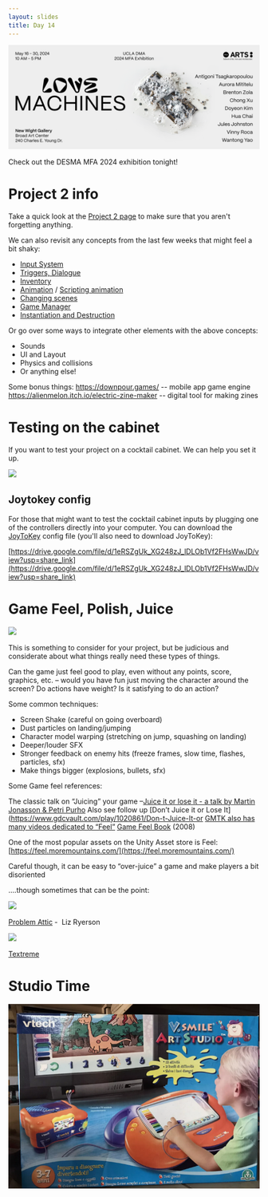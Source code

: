 ```yaml
---
layout: slides
title: Day 14
---
```


![](assets/MFAShow_UPDATEDWebBanner_001.png)

Check out the DESMA MFA 2024 exhibition tonight!
# Project 2 info

Take a quick look at the [Project 2 page](project-2.md) to make sure that you aren't forgetting anything.

We can also revisit any concepts from the last few weeks that might feel a bit shaky:
- [Input System](day-8.md#cocktail-cabinet-input-system)
- [Triggers, Dialogue](day-8.md#scripting-triggers-and-collisions-in-2d)
- [Inventory](day-9.md#picking-up-an-item-and-holding-on)
- [Animation](day-10.md#importing-sprites-animation-frame-animation) / [Scripting animation](day-13.md#animation-scripting)
- [Changing scenes](day-10.md#scenes-loading-changing)
- [Game Manager](day-12.md#a-game-manager-and-dontdestroyonload)
- [Instantiation and Destruction](day-11.md#instantiate-and-destroy)

Or go over some ways to integrate other elements with the above concepts:
- Sounds
- UI and Layout
- Physics and collisions
- Or anything else!

Some bonus things:
https://downpour.games/ -- mobile app game engine
https://alienmelon.itch.io/electric-zine-maker -- digital tool for making zines

# Testing on the cabinet

If you want to test your project on a cocktail cabinet. We can help you set it up. 

![](https://lh6.googleusercontent.com/0P4jZDjZYm39CJ3sO9HXHoS7NPWdBl7-Kc_APCi25yZe01VyoTDvCYD-uOXhU26GG4L2Ny8VpgADYbjIWQllLU_Kpz8AhS835d1SUxr02CxFEfrn3HQc9eGQQWuMd4jdD2nes7BsZCnUy-aYNyOgyiA)

## Joytokey config

For those that might want to test the cocktail cabinet inputs by plugging one of the controllers directly into your computer. You can download the [JoyToKey](https://joytokey.net/en/) config file (you'll also need to download JoyToKey): 

[https://drive.google.com/file/d/1eRSZgUk_XG248zJ_lDLOb1Vf2FHsWwJD/view?usp=share_link](https://drive.google.com/file/d/1eRSZgUk_XG248zJ_lDLOb1Vf2FHsWwJD/view?usp=share_link)

# Game Feel, Polish, Juice 

![](https://lh7-us.googleusercontent.com/aO-ITUtyUVWjrhe37k3RHdsxhRxbwv0o6dAOJtvq5UsjSPkSJUgSLyaOwbMhus9bEsVLYV6qz9f9uOSX-NKbo5j-0ymCdjffcEurq8_wxS3izbzAJysj01rpecBn0CEJKbOYfmoD0rPEGJOZcoCCwkRbg6wQCfGmS8jjQGtczPDRNp11ct8wWPXgi6gKog)

This is something to consider for your project, but be judicious and considerate about what things really need these types of things. 

Can the game just feel good to play, even without any points, score, graphics, etc. – would you have fun just moving the character around the screen? Do actions have weight? Is it satisfying to do an action?

Some common techniques:

- Screen Shake (careful on going overboard)
- Dust particles on landing/jumping
- Character model warping (stretching on jump, squashing on landing)
- Deeper/louder SFX
- Stronger feedback on enemy hits (freeze frames, slow time, flashes, particles, sfx)
- Make things bigger (explosions, bullets, sfx) 

Some Game feel references:

The classic talk on “Juicing” your game –[Juice it or lose it - a talk by Martin Jonasson & Petri Purho](https://www.youtube.com/watch?v=Fy0aCDmgnxg)
Also see follow up [Don’t Juice it or Lose It](https://www.gdcvault.com/play/1020861/Don-t-Juice-It-or
[GMTK also has many videos dedicated to “Feel”](https://youtu.be/216_5nu4aVQ)
[Game Feel Book](http://www.game-feel.com/) (2008)

One of the most popular assets on the Unity Asset store is Feel: [https://feel.moremountains.com/](https://feel.moremountains.com/)

Careful though, it can be easy to “over-juice” a game and make players a bit disoriented

....though sometimes that can be the point:

![](https://lh7-us.googleusercontent.com/uJ1RtlkQwa3hvTN2cUOcGShyOgMVNMgO0z1fG9OZUFKYmQesWtu5H_CXD1gl3iNvTQZ-qAmkxqlVKo5Nz5WiAeTCdDVa2WodZS1Vhmd2SRbnc1ZtBBSA7BoO_LIMj53pGlcaZxKEjkP4E_Osa-SUbCEhgdYg3Vig_Fi2S5TKpl0oTTA4GpBl5UIj56v1Hw)

[Problem Attic](https://lizryerson.itch.io/problem-attic) -  Liz Ryerson

![](https://lh7-us.googleusercontent.com/qeXkFk_xxFurLECLhvA0obETtmrqoCs4pwWDHlwrUd5yLmpuwMtthRwxW3v3wU3gaSFjNZ7Jhgo3FN8777eyJq7mK6v_tgbqc4AZ5WtVtbL2uswS0U9TYSmxiC9tBWyOkv37DakyB16sdemk9MuGybXaenE-oseqbzHxeAwRoCpbqmwCJ5JZqzB_eueuKw)

[Textreme](https://ash-k.itch.io/textreme) 


# Studio Time

![](assets/Pasted%20image%2020240515222303.png)